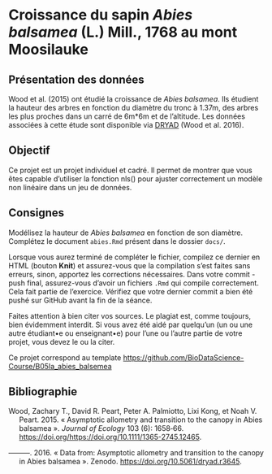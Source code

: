 Croissance du sapin *Abies balsamea* (L.) Mill., 1768 au mont Moosilauke
================

<!-- DO NOT EDIT .md FILE-->

## Présentation des données

Wood et al. (2015) ont étudié la croissance de *Abies balsamea*. Ils
étudient la hauteur des arbres en fonction du diamètre du tronc à 1.37m,
des arbres les plus proches dans un carré de 6m\*6m et de l’altitude.
Les données associées à cette étude sont disponible via
[DRYAD](https://datadryad.org/) (Wood et al. 2016).

## Objectif

Ce projet est un projet individuel et cadré. Il permet de montrer que
vous êtes capable d’utiliser la fonction nls() pour ajuster correctement
un modèle non linéaire dans un jeu de données.

## Consignes

Modélisez la hauteur de *Abies balsamea* en fonction de son diamètre.
Complétez le document `abies.Rmd` présent dans le dossier `docs/`.

Lorsque vous aurez terminé de compléter le fichier, compilez ce dernier
en HTML (bouton **Knit**) et assurez-vous que la compilation s’est
faites sans erreurs, sinon, apportez les corrections nécessaires. Dans
votre commit - push final, assurez-vous d’avoir un fichiers `.Rmd` qui
compile correctement. Cela fait partie de l’exercice. Vérifiez que votre
dernier commit a bien été pushé sur GitHub avant la fin de la séance.

Faites attention à bien citer vos sources. Le plagiat est, comme
toujours, bien évidemment interdit. Si vous avez été aidé par quelqu’un
(un ou une autre étudiant•e ou enseignant•e) pour l’une ou l’autre
partie de votre projet, vous devez le ou la citer.

Ce projet correspond au template
<https://github.com/BioDataScience-Course/B05Ia_abies_balsemea>

## Bibliographie

<div id="refs" class="references csl-bib-body hanging-indent">

<div id="ref-wood_2015" class="csl-entry">

Wood, Zachary T., David R. Peart, Peter A. Palmiotto, Lixi Kong, et Noah
V. Peart. 2015. « Asymptotic allometry and transition to the canopy in
Abies balsamea ». *Journal of Ecology* 103 (6): 1658‑66.
https://doi.org/<https://doi.org/10.1111/1365-2745.12465>.

</div>

<div id="ref-wood_data_2016" class="csl-entry">

———. 2016. « Data from: Asymptotic allometry and transition to the
canopy in Abies balsamea ». Zenodo.
<https://doi.org/10.5061/dryad.r3645>.

</div>

</div>
